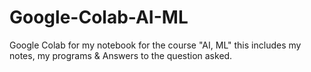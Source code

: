 # Google-Colab-AI-ML
Google Colab for my notebook for the course "AI, ML" this includes my notes, my programs &amp; Answers to the question asked. 
